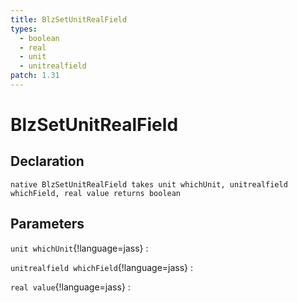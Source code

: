 ```yaml
---
title: BlzSetUnitRealField
types:
  - boolean
  - real
  - unit
  - unitrealfield
patch: 1.31
---
```


# BlzSetUnitRealField

## Declaration

```jass
native BlzSetUnitRealField takes unit whichUnit, unitrealfield whichField, real value returns boolean
```

## Parameters
`unit whichUnit`{!language=jass}
: 

`unitrealfield whichField`{!language=jass}
: 

`real value`{!language=jass}
: 
